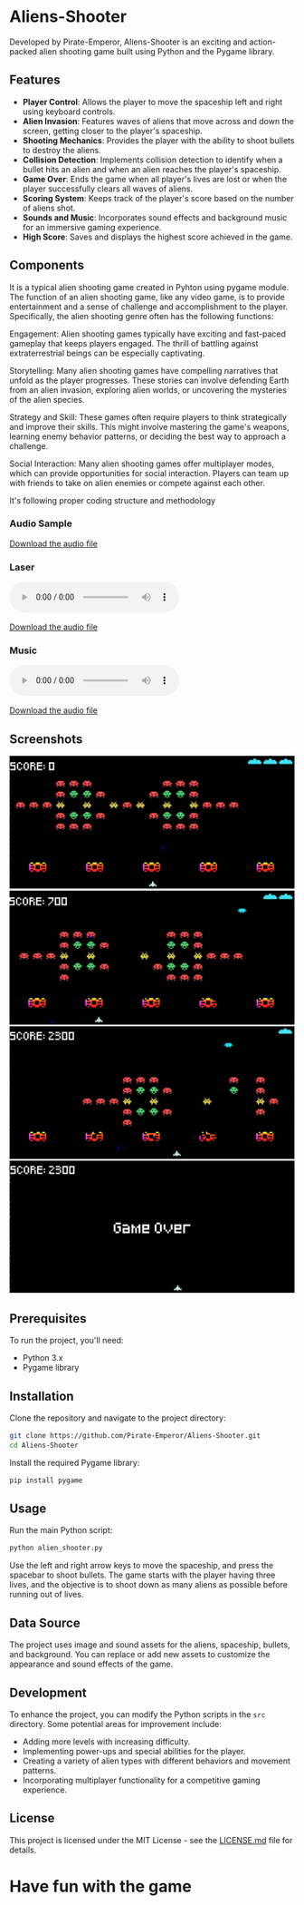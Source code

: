 # Aliens-Shooter

Developed by Pirate-Emperor, Aliens-Shooter is an exciting and action-packed alien shooting game built using Python and the Pygame library.

## Features

- **Player Control**: Allows the player to move the spaceship left and right using keyboard controls.
- **Alien Invasion**: Features waves of aliens that move across and down the screen, getting closer to the player's spaceship.
- **Shooting Mechanics**: Provides the player with the ability to shoot bullets to destroy the aliens.
- **Collision Detection**: Implements collision detection to identify when a bullet hits an alien and when an alien reaches the player's spaceship.
- **Game Over**: Ends the game when all player's lives are lost or when the player successfully clears all waves of aliens.
- **Scoring System**: Keeps track of the player's score based on the number of aliens shot.
- **Sounds and Music**: Incorporates sound effects and background music for an immersive gaming experience.
- **High Score**: Saves and displays the highest score achieved in the game.

## Components

It is a typical alien shooting game created in Pyhton using pygame module.
The function of an alien shooting game, like any video game, is to provide entertainment and a sense of challenge and accomplishment to the player. Specifically, the alien shooting genre often has the following functions:

Engagement: Alien shooting games typically have exciting and fast-paced gameplay that keeps players engaged. The thrill of battling against extraterrestrial beings can be especially captivating.

Storytelling: Many alien shooting games have compelling narratives that unfold as the player progresses. These stories can involve defending Earth from an alien invasion, exploring alien worlds, or uncovering the mysteries of the alien species.

Strategy and Skill: These games often require players to think strategically and improve their skills. This might involve mastering the game's weapons, learning enemy behavior patterns, or deciding the best way to approach a challenge.

Social Interaction: Many alien shooting games offer multiplayer modes, which can provide opportunities for social interaction. Players can team up with friends to take on alien enemies or compete against each other.

It's following proper coding structure and methodology

### Audio Sample

[Download the audio file](audio/explosion.wav)

### Laser
<audio controls>
  <source src="https://github.com/Pirate-Emperor/Aliens-Shooter/blob/main/audio/laser.wav" type="audio/wav">
  Your browser does not support the audio element.
</audio>

[Download the audio file](audio/laser.wav)

### Music
<audio controls>
  <source src="audio/music.wav" type="audio/wav">
  Your browser does not support the audio element.
</audio>

[Download the audio file](audio/music.wav)

## Screenshots

![Icons 1](docs/screenshot1.png)
![Icons 1](docs/screenshot2.png)
![Icons 1](docs/screenshot3.png)
![Icons 1](docs/screenshot4.png)

## Prerequisites

To run the project, you'll need:

- Python 3.x
- Pygame library

## Installation

Clone the repository and navigate to the project directory:

```bash
git clone https://github.com/Pirate-Emperor/Aliens-Shooter.git
cd Aliens-Shooter
```

Install the required Pygame library:

```bash
pip install pygame
```

## Usage

Run the main Python script:

```bash
python alien_shooter.py
```

Use the left and right arrow keys to move the spaceship, and press the spacebar to shoot bullets. The game starts with the player having three lives, and the objective is to shoot down as many aliens as possible before running out of lives.

## Data Source

The project uses image and sound assets for the aliens, spaceship, bullets, and background. You can replace or add new assets to customize the appearance and sound effects of the game.

## Development

To enhance the project, you can modify the Python scripts in the `src` directory. Some potential areas for improvement include:

- Adding more levels with increasing difficulty.
- Implementing power-ups and special abilities for the player.
- Creating a variety of alien types with different behaviors and movement patterns.
- Incorporating multiplayer functionality for a competitive gaming experience.

## License

This project is licensed under the MIT License - see the [LICENSE.md](LICENSE.md) file for details.

# Have fun with the game

